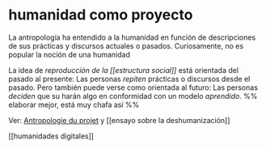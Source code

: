# humanidad como proyecto
La antropología ha entendido a la humanidad en función de descripciones de sus prácticas y discursos actuales o pasados. Curiosamente, no es popular la noción de una humanidad

La idea de *reproducción de la [[estructura social]]* está orientada del pasado al presente: Las personas *repiten* prácticas o discursos desde el pasado. Pero también puede verse como orientada al futuro: Las personas *deciden* que su harán algo en conformidad con un modelo *aprendido*. %% elaborar mejor, está muy chafa así %% 

Ver: [Antropologie du projet](https://www.cairn.info/feuilleter.php?ID_ARTICLE=PUF_BOUTI_2012_01_0001) y [[ensayo sobre la deshumanización]]

[[humanidades digitales]]